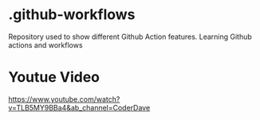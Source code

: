 # .github-workflows
Repository used to show different Github Action features. Learning Github actions and workflows
# Youtue Video 
https://www.youtube.com/watch?v=TLB5MY9BBa4&ab_channel=CoderDave
